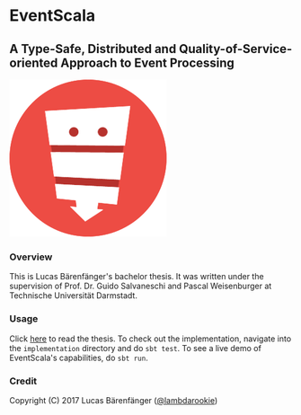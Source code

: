 # EventScala

## A Type-Safe, Distributed and Quality-of-Service-oriented Approach to Event Processing

![logo](images/logo.png)

### Overview

This is Lucas Bärenfänger's bachelor thesis. It was written under the supervision of Prof. Dr. Guido Salvaneschi and Pascal Weisenburger at Technische Universität Darmstadt.

### Usage

Click [here](thesis.pdf) to read the thesis. To check out the implementation, navigate into the `implementation` directory and do `sbt test`. To see a live demo of EventScala's capabilities, do `sbt run`.

### Credit

Copyright (C) 2017 Lucas Bärenfänger ([@lambdarookie](https://github.com/lambdarookie/))
